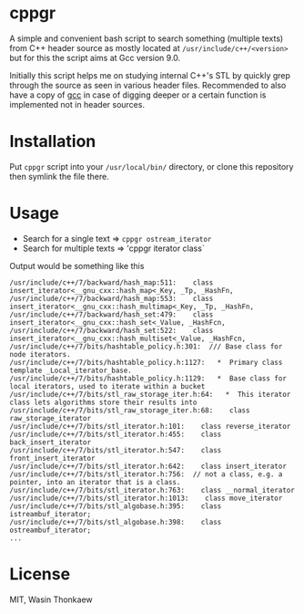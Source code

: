 # cppgr

A simple and convenient bash script to search something (multiple texts) from C++ header source as mostly located at `/usr/include/c++/<version>` but for this the script aims at Gcc version 9.0.

Initially this script helps me on studying internal C++'s STL by quickly grep through the source as seen in various header files. Recommended to also have a copy of [gcc](https://github.com/gcc-mirror/gcc) in case of digging deeper or a certain function is implemented not in header sources.

# Installation

Put `cppgr` script into your `/usr/local/bin/` directory, or clone this repository then symlink the file there.

# Usage

* Search for a single text => `cppgr ostream_iterator`
* Search for multiple texts => 'cppgr iterator class`

Output would be something like this

```
/usr/include/c++/7/backward/hash_map:511:    class insert_iterator<__gnu_cxx::hash_map<_Key, _Tp, _HashFn, 
/usr/include/c++/7/backward/hash_map:553:    class insert_iterator<__gnu_cxx::hash_multimap<_Key, _Tp, _HashFn,
/usr/include/c++/7/backward/hash_set:479:    class insert_iterator<__gnu_cxx::hash_set<_Value, _HashFcn,
/usr/include/c++/7/backward/hash_set:522:    class insert_iterator<__gnu_cxx::hash_multiset<_Value, _HashFcn,
/usr/include/c++/7/bits/hashtable_policy.h:301:  /// Base class for node iterators.
/usr/include/c++/7/bits/hashtable_policy.h:1127:   *  Primary class template _Local_iterator_base.
/usr/include/c++/7/bits/hashtable_policy.h:1129:   *  Base class for local iterators, used to iterate within a bucket
/usr/include/c++/7/bits/stl_raw_storage_iter.h:64:   *  This iterator class lets algorithms store their results into
/usr/include/c++/7/bits/stl_raw_storage_iter.h:68:    class raw_storage_iterator
/usr/include/c++/7/bits/stl_iterator.h:101:    class reverse_iterator
/usr/include/c++/7/bits/stl_iterator.h:455:    class back_insert_iterator
/usr/include/c++/7/bits/stl_iterator.h:547:    class front_insert_iterator
/usr/include/c++/7/bits/stl_iterator.h:642:    class insert_iterator
/usr/include/c++/7/bits/stl_iterator.h:756:  // not a class, e.g. a pointer, into an iterator that is a class.
/usr/include/c++/7/bits/stl_iterator.h:763:    class __normal_iterator
/usr/include/c++/7/bits/stl_iterator.h:1013:    class move_iterator
/usr/include/c++/7/bits/stl_algobase.h:395:    class istreambuf_iterator;
/usr/include/c++/7/bits/stl_algobase.h:398:    class ostreambuf_iterator;
...
```

# License

MIT, Wasin Thonkaew
